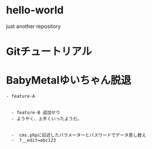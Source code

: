 # hello-world
just another repository

# Gitチュートリアル

# BabyMetalゆいちゃん脱退

    - feature-A


      - feature-B 追加せり
      - ようやく、上手くいったようだ。


      -  cms.phpに記述したパラメーターとパスワードでデータ差し替え
      -  ?__edit=abc123
